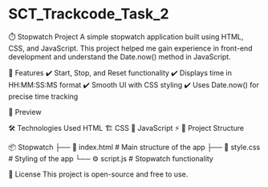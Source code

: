 # SCT_Trackcode_Task_2
⏱️ Stopwatch Project
A simple stopwatch application built using HTML, CSS, and JavaScript. This project helped me gain experience in front-end development and understand the Date.now() method in JavaScript.

🚀 Features
✔️ Start, Stop, and Reset functionality
✔️ Displays time in HH:MM:SS:MS format
✔️ Smooth UI with CSS styling
✔️ Uses Date.now() for precise time tracking

📸 Preview

🛠️ Technologies Used
HTML 🏗️
CSS 🎨
JavaScript ⚡
📂 Project Structure

📦 Stopwatch
├── 📄 index.html  # Main structure of the app
├── 🎨 style.css   # Styling of the app
└── ⚙️ script.js   # Stopwatch functionality



📜 License
This project is open-source and free to use.
